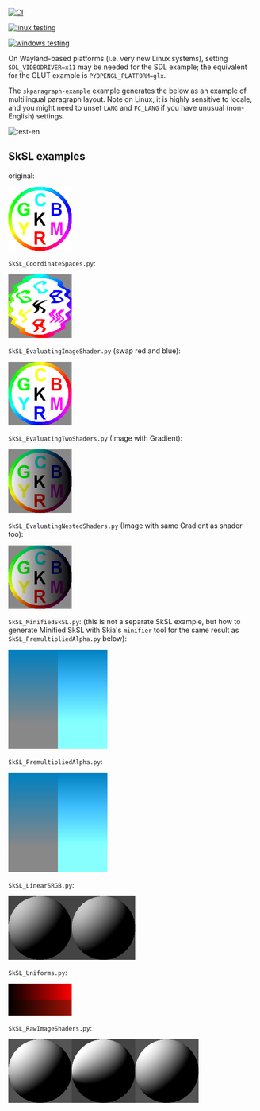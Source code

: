 [![CI](https://github.com/HinTak/skia-python-examples/actions/workflows/ci.yml/badge.svg)](https://github.com/HinTak/skia-python-examples/actions/workflows/ci.yml)

[![linux testing](https://github.com/HinTak/skia-python-examples/actions/workflows/linux.yml/badge.svg)](https://github.com/HinTak/skia-python-examples/actions/workflows/linux.yml)

[![windows testing](https://github.com/HinTak/skia-python-examples/actions/workflows/windows.yml/badge.svg)](https://github.com/HinTak/skia-python-examples/actions/workflows/windows.yml)

On Wayland-based platforms (i.e. very new Linux systems), setting `SDL_VIDEODRIVER=x11`
may be needed for the SDL example; the equivalent for the GLUT example is `PYOPENGL_PLATFORM=glx`.

The `skparagraph-example` example generates the below as an example of multilingual paragraph layout.
Note on Linux, it is highly sensitive to locale, and you might need to unset `LANG` and `FC_LANG` if you have unusual
(non-English) settings.

![test-en](https://github.com/user-attachments/assets/9ff6dff5-a684-46e9-9a30-cd91455845cb)

## SkSL examples

original:

![original](resources/images/example_5.png)

`SkSL_CoordinateSpaces.py`:

![CoordinateSpaces](SkSL_example_outputs/CoordinateSpaces.png)

`SkSL_EvaluatingImageShader.py` (swap red and blue):

![EvaluatingImageShader](SkSL_example_outputs/EvaluatingImageShader.png)

`SkSL_EvaluatingTwoShaders.py` (Image with Gradient):

![EvaluatingTwoShaders](SkSL_example_outputs/EvaluatingTwoShaders.png)

`SkSL_EvaluatingNestedShaders.py` (Image with same Gradient as shader too):

![EvaluatingNestedShaders](SkSL_example_outputs/EvaluatingNestedShaders.png)

`SkSL_MinifiedSkSL.py`: (this is not a separate SkSL example, but how to generate Minified SkSL with Skia's `minifier` tool
for the same result as `SkSL_PremultipliedAlpha.py` below):

![MinifiedSkSL](SkSL_example_outputs/MinifiedSkSL.png)

`SkSL_PremultipliedAlpha.py`:

![PremultipliedAlpha](SkSL_example_outputs/PremultipliedAlpha.png)

`SkSL_LinearSRGB.py`:

![LinearSRGB](SkSL_example_outputs/LinearSRGB.png)

`SkSL_Uniforms.py`:

![Uniforms](SkSL_example_outputs/Uniforms.png)

`SkSL_RawImageShaders.py`:

![RawImageShaders](SkSL_example_outputs/RawImageShaders.png)
